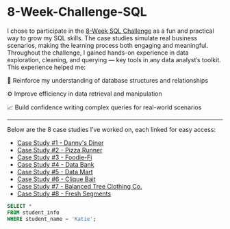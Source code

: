 # 8-Week-Challenge-SQL

I chose to participate in the [8-Week SQL Challenge](https://8weeksqlchallenge.com/) as a fun and practical way to grow my SQL skills. The case studies simulate real business scenarios, making the learning process both engaging and meaningful. Throughout the challenge, I gained hands-on experience in data exploration, cleaning, and querying — key tools in any data analyst’s toolkit. This experience helped me:

🧠 Reinforce my understanding of database structures and relationships

⚙️ Improve efficiency in data retrieval and manipulation

📈 Build confidence writing complex queries for real-world scenarios

---

Below are the 8 case studies I’ve worked on, each linked for easy access:
- [Case Study #1 - Danny's Diner]()
- [Case Study #2 - Pizza Runner]()
- [Case Study #3 - Foodie-Fi]()
- [Case Study #4 - Data Bank]()
- [Case Study #5 - Data Mart]()
- [Case Study #6 - Clique Bait]()
- [Case Study #7 - Balanced Tree Clothing Co.]()
- [Case Study #8 - Fresh Segments]()

```sql
SELECT *
FROM student_info
WHERE student_name = 'Katie';
```
